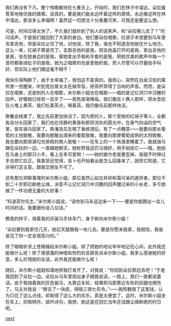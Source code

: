 
我们再没有下凡，整个傍晚都待在七重天上。开始时，我们在林子中溜达，朵拉羞答答地挽住我的胳臂。说真的，要是我们能永远怀着这样的感情，永远像这样在林中溜达，那该多么幸福啊！虽然这一切想法十分愚蠢可笑，可我还是要这么想。

可是，时间过得太快了，不久我们就听到了别人的说笑声，和“朵拉哪儿去了？”的问话声。于是我们就回到了大家的身边。他们要朵拉唱歌，红胡子本想要到马车里去拿吉他，但是朵拉止住了他，对他说，除了我，谁也不知道吉他放在什么地方。这么一来，红胡子算是完了。去取吉他的是我，把吉他盖打开的是我，拿出吉他的是我，坐在她身边的是我，替她拿出手帕和手套的是我，把她优美的歌声中每一个音符都吞进肚子的是我，她为之唱歌的也是爱她的我，旁人尽管可以尽量拍手叫好，但实际上他们跟这毫不相干！

我快乐得陶醉了，由于太幸福了，我怕这不是真的。我担心，突然在白金汉街的寓所里一觉醒来，听到克拉普太太在做早饭，把茶杯弄得丁当响的声音。然而，是朵拉在唱歌，还是别的人在唱歌，米尔斯小姐也在唱歌——唱的是记忆洞穴中沉睡的回声，好像她已经有一百岁了——夜色渐渐降临，我们像吉卜赛人那样，把水壶挂在火堆上煮茶，我们吃着茶点，喝着茶。我仍像先前那样快活。

聚餐会结束了，我比先前更加快活了。因为旁的人，那个受挫的红胡子等人，全都各自分头回家了，我们也在恬静的黄昏和即将消失的霞光中，在香气四溢的空气里，驱车骑马回家了。斯潘洛先生喝了香槟酒后，有了一点睡意——我要向那长葡萄的土地致敬，我要向那酿出酒来的葡萄致敬，我要向那使葡萄成熟的太阳致敬，我也要向那把酒勾兑掺假的商人致敬！——在车上的一个角落里睡着了。我就骑马跟在朵拉的一边，一直跟她聊天。她称赞我这匹马很好，用手拍拍它——哦，她拍在马身上的那只小手，看上去多可爱啊！——她的披巾老是要歪掉，我就不时伸过手去把它拉正。我甚至还觉得，吉卜也开始看出是怎么回事来了，因而它知道，它非得打定主意，跟我交朋友不可了。

还有那位洞察事理的米尔斯小姐，那位虽然心如古井却和蔼可亲的遁世者，那位不到二十岁即已断绝尘缘，决意不让记忆洞穴中沉睡的回声醒过来的小长老，多亏她做了一件功德无量的大好事！

“科波菲尔先生，”米尔斯小姐说，“请你到马车这边来一下——要是你能腾出一会儿时间的话。我要跟你说几句话。”

瞧我的样子，骑着我的灰骏马手扶车门，身子俯向米尔斯小姐！

“朵拉要到我家住几天，她后天就跟我一块儿去。要是你愿来我家，我相信，我爸爸见了你一定会很高兴的。”

除了暗暗祈求上苍赐福给米尔斯小姐，除了把她的地址牢牢地记在心间，此外我还能做什么呢！除了用感激的神情和热烈的言辞告诉米尔斯小姐，我多么感谢她的好意，多么珍惜她的友谊，此外我还能做什么呢！

随后，米尔斯小姐就和蔼地把我打发开了，对我说：“你回到朵拉那边去吧！”于是我回到了朵拉一边。朵拉从马车里探出身子跟我说话，一路上，我们一直都说着话。由于我骑着我的灰色骏马，太靠近车轮，结果把马那靠近车轮的前腿也擦伤了。马主对我说：“擦去了一块皮，得赔三镑七先令。”——我照数赔了这笔钱，认为只花了这么点钱，却取得了这么大的欢乐，真是太便宜了。这时，米尔斯小姐坐在车上，仰观明月，低吟诗句，我想，她这是在回忆当年还没跟尘缘断绝的时日呢。

[next](page430.md)